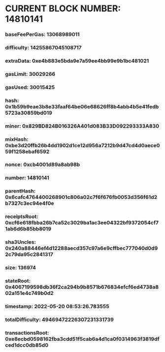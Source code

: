 # CURRENT BLOCK NUMBER: 14810141

### baseFeePerGas: 13068989011
### difficulty: 14255867045108717
### extraData: 0xe4b883e5bda9e7a59ee4bb99e9b1bc481021
### gasLimit: 30029266
### gasUsed: 30015425
### hash: 0x1b59b9eae3b8e33faaf64be06e68626ff8b4abb4b5e41fedb5723a30859bd019
### miner: 0x829BD824B016326A401d083B33D092293333A830
### mixHash: 0xbe3d20ffb26b4dd1902d1ce12d956a7212b9d47cd4d0aece059f1258ebaf6592
### nonce: 0xcb4001d89a8ab98b
### number: 14810141
### parentHash: 0x6cafc4764400268901c806a02c7f6f676fb0053d356f61d2b7327c3ec94e4f0e
### receiptsRoot: 0xcf6e618fbba26b7ca52c3029ba1ac3ee04322bf9372054cf71ab6d6b85bb8019
### sha3Uncles: 0x240a88446ef4d12288aecd357c97a6e9cffbec777040d0d92c79da95c2841317
### size: 136974
### stateRoot: 0x4067199598db36f2ca294b9b8571b676834efcf6ed4738a802a151e4c749b0d2
### timestamp: 2022-05-20 08:53:26.783555
### totalDifficulty: 49469472226307231331739
### transactionsRoot: 0xe8ecbd0598162fba3cdd51f5cab6a4d1ca0f0314963f3819dfced1dcc0db85d0
